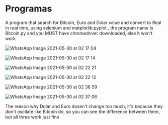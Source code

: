 
# Programas
A program that search for Bitcoin, Euro and Dolar value and convert to Real in real time, using selenium and matplotlib.pyplot , the program name is Bitcoin.py and you MUST have chromedriver downloaded, else it won't work


![WhatsApp Image 2021-05-30 at 02 17 04](https://user-images.githubusercontent.com/84366791/120093262-75bd7780-c0ef-11eb-9c43-45d9af4a05c1.jpeg)



![WhatsApp Image 2021-05-30 at 02 17 14](https://user-images.githubusercontent.com/84366791/120093282-984f9080-c0ef-11eb-9207-8c6ab13e6511.jpeg)



![WhatsApp Image 2021-05-30 at 02 22 21](https://user-images.githubusercontent.com/84366791/120093290-a30a2580-c0ef-11eb-90ce-1fe141820514.jpeg)


![WhatsApp Image 2021-05-30 at 02 22 12](https://user-images.githubusercontent.com/84366791/120093297-aac9ca00-c0ef-11eb-92a4-995477b2913c.jpeg)



![WhatsApp Image 2021-05-30 at 02 36 59](https://user-images.githubusercontent.com/84366791/120093358-10b65180-c0f0-11eb-9f71-d7c5a4e8b852.jpeg)


![WhatsApp Image 2021-05-30 at 02 37 06](https://user-images.githubusercontent.com/84366791/120093344-f8decd80-c0ef-11eb-8414-18f5187b2fae.jpeg)



The reason why Dolar and Euro dosen't change too much, it's because they don't oscilate like Bitcoin do, so you can see the difference between them, but all three work just fine 
